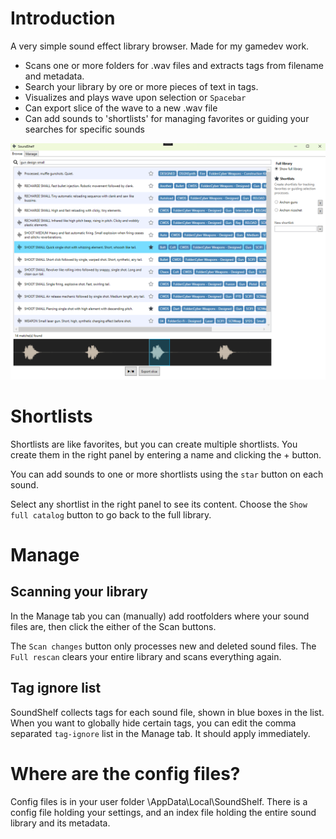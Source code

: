 

# Introduction

A very simple sound effect library browser. Made for my gamedev work.

* Scans one or more folders for .wav files and extracts tags from filename and metadata.
* Search your library by ore or more pieces of text in tags.
* Visualizes and plays wave upon selection or `Spacebar`
* Can export slice of the wave to a new .wav file
* Can add sounds to 'shortlists' for managing favorites or guiding your searches for specific sounds

![screenshot](https://github.com/thomasvt/SoundShelf/blob/master/Screenshot.png)

# Shortlists

Shortlists are like favorites, but you can create multiple shortlists. You create them in the right panel by entering a name and clicking the + button.

You can add sounds to one or more shortlists using the `star` button on each sound.

Select any shortlist in the right panel to see its content. Choose the `Show full catalog` button to go back to the full library.

# Manage

## Scanning your library

In the Manage tab you can (manually) add rootfolders where your sound files are, then click the either of the Scan buttons.

The `Scan changes` button only processes new and deleted sound files. The `Full rescan` clears your entire library and scans everything again.

## Tag ignore list

SoundShelf collects tags for each sound file, shown in blue boxes in the list. When you want to globally hide certain tags, you can edit the comma separated `tag-ignore` list in the Manage tab. It should apply immediately.

# Where are the config files?

Config files is in your user folder \AppData\Local\SoundShelf. There is a config file holding your settings, and an index file holding the entire sound library and its metadata.
